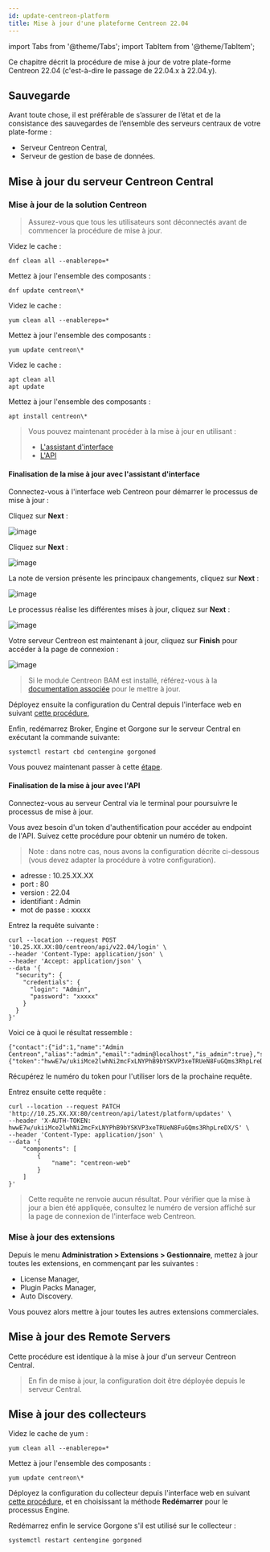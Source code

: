 ```yaml
---
id: update-centreon-platform
title: Mise à jour d'une plateforme Centreon 22.04
---
```

import Tabs from '@theme/Tabs';
import TabItem from '@theme/TabItem';

Ce chapitre décrit la procédure de mise à jour de votre plate-forme Centreon
22.04 (c'est-à-dire le passage de 22.04.x à 22.04.y).

## Sauvegarde

Avant toute chose, il est préférable de s’assurer de l’état et de la consistance
des sauvegardes de l’ensemble des serveurs centraux de votre plate-forme :

- Serveur Centreon Central,
- Serveur de gestion de base de données.

## Mise à jour du serveur Centreon Central

### Mise à jour de la solution Centreon

> Assurez-vous que tous les utilisateurs sont déconnectés avant de commencer
> la procédure de mise à jour.

<Tabs groupId="sync">
<TabItem value="Alma / RHEL / Oracle Linux 8" label="Alma / RHEL / Oracle Linux 8">

Videz le cache :

```shell
dnf clean all --enablerepo=*
```

Mettez à jour l'ensemble des composants :

```shell
dnf update centreon\*
```

</TabItem>
<TabItem value="Centos 7" label="Centos 7">

Videz le cache :

```shell
yum clean all --enablerepo=*
```

Mettez à jour l'ensemble des composants :

```shell
yum update centreon\*
```

</TabItem>
<TabItem value="Debian 11" label="Debian 11">

Videz le cache :

```shell
apt clean all
apt update
```

Mettez à jour l'ensemble des composants :

```shell
apt install centreon\*
```

</TabItem>
</Tabs>

> Vous pouvez maintenant procéder à la mise à jour en utilisant :
> - [L'assistant d'interface](#finalisation-de-la-mise-à-jour-avec-lassistant-dinterface)
> - [L'API](#finalisation-de-la-mise-à-jour-avec-lapi)

#### Finalisation de la mise à jour avec l'assistant d'interface

Connectez-vous à l'interface web Centreon pour démarrer le processus de
mise à jour :

Cliquez sur **Next** :

![image](../assets/upgrade/web_update_1.png)

Cliquez sur **Next** :

![image](../assets/upgrade/web_update_2.png)

La note de version présente les principaux changements, cliquez sur **Next** :

![image](../assets/upgrade/web_update_3.png)

Le processus réalise les différentes mises à jour, cliquez sur **Next** :

![image](../assets/upgrade/web_update_4.png)

Votre serveur Centreon est maintenant à jour, cliquez sur **Finish** pour
accéder à la page de connexion :

![image](../assets/upgrade/web_update_5.png)

> Si le module Centreon BAM est installé, référez-vous à la [documentation
> associée](../service-mapping/update.md) pour le mettre à jour.

Déployez ensuite la configuration du Central depuis l'interface web en
suivant [cette
procédure](../monitoring/monitoring-servers/deploying-a-configuration.md),

Enfin, redémarrez Broker, Engine et Gorgone sur le serveur Central en exécutant
la commande suivante:

```shell
systemctl restart cbd centengine gorgoned
```

Vous pouvez maintenant passer à cette [étape](#mise-à-jour-des-extensions).

#### Finalisation de la mise à jour avec l'API

Connectez-vous au serveur Central via le terminal pour poursuivre le processus de
mise à jour.

Vous avez besoin d'un token d'authentification pour accéder au endpoint de l'API. Suivez cette procédure pour obtenir un numéro de token.

> Note : dans notre cas, nous avons la configuration décrite ci-dessous (vous devez adapter la procédure à votre configuration).

- adresse : 10.25.XX.XX
- port : 80
- version : 22.04
- identifiant : Admin
- mot de passe : xxxxx

Entrez la requête suivante :

```shell
curl --location --request POST '10.25.XX.XX:80/centreon/api/v22.04/login' \
--header 'Content-Type: application/json' \
--header 'Accept: application/json' \
--data '{
  "security": {
    "credentials": {
      "login": "Admin",
      "password": "xxxxx"
    }
  }
}'
```

Voici ce à quoi le résultat ressemble :

```shell
{"contact":{"id":1,"name":"Admin Centreon","alias":"admin","email":"admin@localhost","is_admin":true},"security":{"token":"hwwE7w/ukiiMce2lwhNi2mcFxLNYPhB9bYSKVP3xeTRUeN8FuGQms3RhpLreDX/S"}}
```

Récupérez le numéro du token pour l'utiliser lors de la prochaine requête.

Entrez ensuite cette requête :

```shell
curl --location --request PATCH 'http://10.25.XX.XX:80/centreon/api/latest/platform/updates' \
--header 'X-AUTH-TOKEN: hwwE7w/ukiiMce2lwhNi2mcFxLNYPhB9bYSKVP3xeTRUeN8FuGQms3RhpLreDX/S' \
--header 'Content-Type: application/json' \
--data '{
    "components": [
        {
            "name": "centreon-web"
        }
    ]
}'
```

> Cette requête ne renvoie aucun résultat. Pour vérifier que la mise à jour a bien été appliquée, consultez le numéro de version affiché sur la page de connexion de l'interface web Centreon.

### Mise à jour des extensions

Depuis le menu **Administration > Extensions > Gestionnaire**, mettez à jour
toutes les extensions, en commençant par les suivantes :

- License Manager,
- Plugin Packs Manager,
- Auto Discovery.

Vous pouvez alors mettre à jour toutes les autres extensions commerciales.

## Mise à jour des Remote Servers

Cette procédure est identique à la mise à jour d'un serveur Centreon Central.

> En fin de mise à jour, la configuration doit être déployée depuis le serveur
> Central.

## Mise à jour des collecteurs

Videz le cache de yum :

```shell
yum clean all --enablerepo=*
```

Mettez à jour l'ensemble des composants :

```shell
yum update centreon\*
```

Déployez la configuration du collecteur depuis l'interface web en suivant [cette
procédure](../monitoring/monitoring-servers/deploying-a-configuration.md), et
en choisissant la méthode **Redémarrer** pour le processus Engine.

Redémarrez enfin le service Gorgone s'il est utilisé sur le collecteur :

```shell
systemctl restart centengine gorgoned
```
